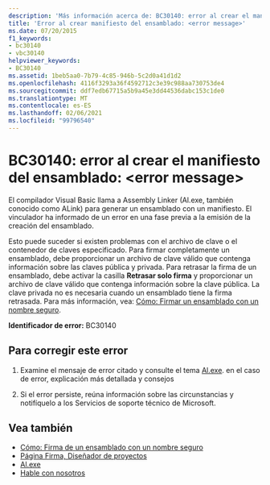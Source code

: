 ```yaml
---
description: 'Más información acerca de: BC30140: error al crear el manifiesto del ensamblado: <error message>'
title: 'Error al crear manifiesto del ensamblado: <error message>'
ms.date: 07/20/2015
f1_keywords:
- bc30140
- vbc30140
helpviewer_keywords:
- BC30140
ms.assetid: 1beb5aa0-7b79-4c85-946b-5c2d0a41d1d2
ms.openlocfilehash: 4116f3293a36f4592712c3e39c988aa730753de4
ms.sourcegitcommit: ddf7edb67715a5b9a45e3dd44536dabc153c1de0
ms.translationtype: MT
ms.contentlocale: es-ES
ms.lasthandoff: 02/06/2021
ms.locfileid: "99796540"
---
```

# <a name="bc30140-error-creating-assembly-manifest-error-message"></a>BC30140: error al crear el manifiesto del ensamblado: \<error message>

El compilador Visual Basic llama a Assembly Linker (Al.exe, también conocido como ALink) para generar un ensamblado con un manifiesto. El vinculador ha informado de un error en una fase previa a la emisión de la creación del ensamblado.

 Esto puede suceder si existen problemas con el archivo de clave o el contenedor de claves especificado. Para firmar completamente un ensamblado, debe proporcionar un archivo de clave válido que contenga información sobre las claves pública y privada. Para retrasar la firma de un ensamblado, debe activar la casilla **Retrasar solo firma** y proporcionar un archivo de clave válido que contenga información sobre la clave pública. La clave privada no es necesaria cuando un ensamblado tiene la firma retrasada. Para más información, vea: [Cómo: Firmar un ensamblado con un nombre seguro](../../../standard/assembly/sign-strong-name.md).

 **Identificador de error:** BC30140

## <a name="to-correct-this-error"></a>Para corregir este error

1. Examine el mensaje de error citado y consulte el tema [Al.exe](../../../framework/tools/al-exe-assembly-linker.md). en el caso de error, explicación más detallada y consejos

2. Si el error persiste, reúna información sobre las circunstancias y notifíquelo a los Servicios de soporte técnico de Microsoft.

## <a name="see-also"></a>Vea también

- [Cómo: Firma de un ensamblado con un nombre seguro](../../../standard/assembly/sign-strong-name.md)
- [Página Firma, Diseñador de proyectos](/visualstudio/ide/reference/signing-page-project-designer)
- [Al.exe](../../../framework/tools/al-exe-assembly-linker.md)
- [Hable con nosotros](/visualstudio/ide/feedback-options)
